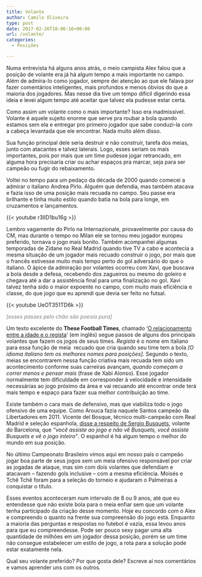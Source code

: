 ```yaml
---
title: Volante
author: Camilo Oliveira
type: post
date: 2017-02-26T18:06:16+00:00
url: /volante/
categories:
  - Posições

---
```

Numa entrevista há alguns anos atrás, o meio campista Alex falou que a posição de volante era já há algum tempo a mais importante no campo. Além de admira-lo como jogador, sempre dei atenção ao que ele falava por fazer comentários inteligentes, mais profundos e menos óbvios do que a maioria dos jogadores. Mas nesse dia tive um tempo difícil digerindo essa ideia e levei algum tempo até aceitar que talvez ela pudesse estar certa.

Como assim um volante como o mais importante? Isso era inadmissível. Volante é aquele sujeito enorme que serve pra roubar a bola quando estamos sem ela e entregar pro primeiro jogador que sabe conduzi-la com a cabeça levantada que ele encontrar. Nada muito além disso.

Sua função principal dele seria destruir e não construir, tarefa dos meias, junto com atacantes e talvez laterais. Logo, esses seriam os mais importantes, pois por mais que um time pudesse jogar retrancado, em alguma hora precisaria criar ou achar espaços pra marcar, seja para ser campeão ou fugir do rebaixamento.

Voltei no tempo para um pedaço da década de 2000 quando comecei a admirar o italiano Andrea Pirlo. Alguém que defendia, mas também atacava e fazia isso de uma posição mais recuada no campo. Seu passe era brilhante e tinha muito estilo quando batia na bola para longe, em cruzamentos e lançamentos.

{{< youtube r3IID1bu16g >}}

Lembro vagamente do Pirlo na Internazionale, provavelmente por causa do CM, mas durante o tempo no Milan ele se tornou meu jogador europeu preferido, tornava o jogo mais bonito. Também acompanhei algumas temporadas de Zidane no Real Madrid quando tive TV a cabo e acontecia a mesma situação de um jogador mais recuado construir o jogo, por mais que o francês estivesse muito mais tempo perto do gol adversário do que o italiano. O ápice da admiração por volantes ocorreu com Xavi, que buscava a bola desde a defesa, recebendo dos zagueiros ou mesmo do goleiro e chegava até a dar a assistência final para uma finalização no gol. Xavi talvez tenha sido o maior expoente no campo, com muito mais eficiência e classe, do que jogo que eu aprendi que devia ser feito no futsal.

{{< youtube UeOT351TD6k >}}

<span style="color: #808080;"><em>[esses passes pelo chão são poesia pura]</em></span>

Um texto excelente do **These Football Times**, chamado ‘[O relacionamento entre a idade e o regista][1]’ (em inglês) segue passos de alguns dos principais volantes que fazem os jogos de seus times. _Regista_ é o nome em italiano para essa função de meia  recuado que cria quando seu time tem a bola _[O idioma italiano tem os melhores nomes para posições]._ Segundo o texto, meias se encontrarem nessa função criativa mais recuada tem sido um acontecimento conforme suas carreiras avançam, _quando começam a correr menos e pensar mais_ (frase de Xabi Alonso). Esse jogador normalmente tem dificuldade em corresponder à velocidade e intensidade necessárias ao jogo próximo da área e vai recuando até encontrar onde terá mais tempo e espaço para fazer sua melhor contribuição ao time.

Existe também o cara mais de defensivo, mas que viabiliza todo o jogo ofensivo de uma equipe. Como Arouca fazia naquele Santos campeão da Libertadores em 2011. Vicente del Bosque, técnico multi-campeão com Real Madrid e seleção espanhola, [disse a respeito de Sergio Busquets][2], volante do Barcelona, que _“você assiste ao jogo e não vê Busquets, você assiste Busquets e vê o jogo inteiro”_. O espanhol é há algum tempo o melhor do mundo em sua posição.

No último Campeonato Brasileiro vimos aqui em nosso país o campeão jogar boa parte de seus jogos sem um meia ofensivo responsável por criar as jogadas de ataque, mas sim com dois volantes que defendiam e atacavam &#8211; fazendo gols inclusive &#8211; com a mesma eficiência. Moisés e Tchê Tchê foram para a seleção do torneio e ajudaram o Palmeiras a conquistar o título.

Esses eventos aconteceram num intervalo de 8 ou 9 anos, até que eu entendesse que não existe bola para o meia enfiar sem que um volante tenha participado da criação desse momento. Hoje eu concordo com o Alex e compreendo o quanto na frente sua compreensão do jogo está. Enquanto a maioria das perguntas e respostas no futebol é vazia, essa levou anos para que eu compreendesse. Pode ser pouco sexy pagar uma alta quantidade de milhões em um jogador dessa posição, porém se um time não consegue estabelecer um estilo de jogo, a rota para a solução pode estar exatamente nela.

<!-- Begin MailChimp Signup Form -->

<link href="//cdn-images.mailchimp.com/embedcode/classic-10_7.css" rel="stylesheet" type="text/css" />

<div id="mc_embed_signup">
</div>

<!--End mc_embed_signup-->

Qual seu volante preferido? Por que gosta dele? Escreve aí nos comentários e vamos aprender uns com os outros.

 [1]: http://thesefootballtimes.co/2015/04/19/the-relationship-between-age-and-the-regista/
 [2]: https://twitter.com/seanmonaghanpdx/status/407191572015362049